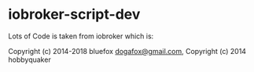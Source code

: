 # iobroker-script-dev


Lots of Code is taken from iobroker which is:

Copyright (c) 2014-2018 bluefox dogafox@gmail.com,
Copyright (c) 2014 hobbyquaker
